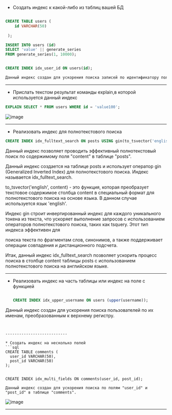 * Создать индекс к какой-либо из таблиц вашей БД
```sql

CREATE TABLE users (
    id VARCHAR(50)
   
 );

INSERT INTO users (id)
SELECT 'value' || generate_series
FROM generate_series(1, 10000);


CREATE INDEX idx_user_id ON users(id);  

Данный индекс создан для ускорения поиска записей по идентификатору пользователя.

 ``` 
---------------------------

* Прислать текстом результат команды explain,в которой используется данный индекс
```sql  
EXPLAIN SELECT * FROM users WHERE id = 'value100';
```

![image](https://github.com/VyacheslavIT/postgre/assets/136000255/b6789566-e071-401f-b1cc-9770b93e83a7)

---------------------------

* Реализовать индекс для полнотекстового поиска
```sql
CREATE INDEX idx_fulltext_search ON posts USING gin(to_tsvector('english', content));
```

Данный индекс позволяет проводить эффективный полнотекстовый поиск по содержимому поля "content" в таблице "posts".

Данный индекс создается на таблице posts и использует оператор gin (Generalized Inverted Index) для полнотекстового поиска. Индекс называется idx_fulltext_search.

to_tsvector('english', content) - это функция, которая преобразует текстовое содержимое столбца content в специальный формат для полнотекстового поиска на основе языка. В данном случае используется язык 'english'.

Индекс gin строит инвертированный индекс для каждого уникального токена из текста, что ускоряет выполнение запросов с использованием операторов полнотекстового поиска, таких как tsquery. Этот тип индекса эффективен для 

поиска текста по фрагментам слов, синонимов, а также поддерживает операции совпадения и дистанционного подсчета.

Итак, данный индекс idx_fulltext_search позволяет ускорить процесс поиска в столбце content таблицы posts с использованием полнотекстового поиска на английском языке.

---------------------------  

* Реализовать индекс на часть таблицы или индекс на поле с функцией

  ```sql
  
  CREATE INDEX idx_upper_username ON users (upper(username));

Данный индекс создан для ускорения поиска пользователей по их именам, преобразованным к верхнему регистру.


  ```

  
---------------------------

* Создать индекс на несколько полей
```sql
CREATE TABLE comments (
    user_id VARCHAR(50),
    post_id VARCHAR(50)
 );


CREATE INDEX idx_multi_fields ON comments(user_id, post_id);

Данный индекс создан для ускорения поиска по полям "user_id" и "post_id" в таблице "comments".
```

![image](https://github.com/VyacheslavIT/postgre/assets/136000255/6e3f853b-69f9-409d-8b44-a733261d6993)

---------------------------

